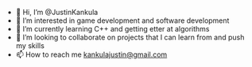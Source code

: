 - 👋 Hi, I’m @JustinKankula
- 👀 I’m interested in game development and software development
- 🌱 I’m currently learning C++ and getting etter at algorithms
- 💞️ I’m looking to collaborate on projects that I can learn from and push my skills
- 📫 How to reach me kankulajustin@gmail.com

<!---
JustinKankula/JustinKankula is a ✨ special ✨ repository because its `README.md` (this file) appears on your GitHub profile.
You can click the Preview link to take a look at your changes.
--->
